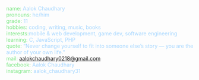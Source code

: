    <span style="color:#7ee787;">name:</span> <span style="color:#a5d6ff;">Aalok Chaudhary</span> <br>
    <span style="color:#7ee787;">pronouns:</span> <span style="color:#a5d6ff;">he/him </span> <br>
    <span style="color:#7ee787;">grade:</span> <span style="color:#a5d6ff;"> 11 </span> <br>
    <span style="color:#7ee787;">hobbies:</span> <span style="color:#a5d6ff;">coding, writing, music, books</span> <br>
    <span style="color:#7ee787;">interests:</span><span style="color:#a5d6ff;">mobile & web development, game dev, software engineering </span><br> 
    <span style="color:#7ee787;">learning:</span> <span style="color:#a5d6ff;"> C, JavaScript, PHP</span> <br>
    <span style="color:#7ee787;">quote:</span> <span style="color:#a5d6ff;">“Never change yourself to fit into someone else’s story — you are the author of your own life.” </span> <br>
    <span style="color:#7ee787;">mail:</span> <span style="color:#a5d6ff;"> aalokchaudhary0218@gmail.com </span> <br>
    <span style="color:#7ee787;">facebook:</span> <span style="color:#a5d6ff;">Aalok Chaudhary </span> <br> 
    <span style="color:#7ee787;">instagram:</span> <span style="color:#a5d6ff;">aalok_chaudhary31 </span> <br>
